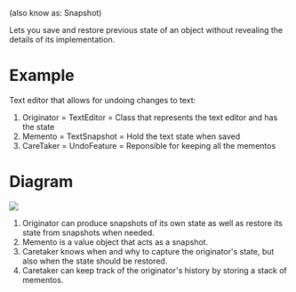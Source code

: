 (also know as: Snapshot)

Lets you save and restore previous state of an object without revealing the details of its implementation.

# Example
Text editor that allows for undoing changes to text:
1. Originator = TextEditor = Class that represents the text editor and has the state
2. Memento = TextSnapshot = Hold the text state when saved
3. CareTaker = UndoFeature = Reponsible for keeping all the mementos

# Diagram
![](https://i.imgur.com/nVIjo3T.png)
1. Originator can produce snapshots of its own state as well as restore its state from snapshots when needed.
2. Memento is a value object that acts as a snapshot.
3. Caretaker knows when and why to capture the originator's state, but also when the state should be restored.
4. Caretaker can keep track of the originator's history by storing a stack of mementos.